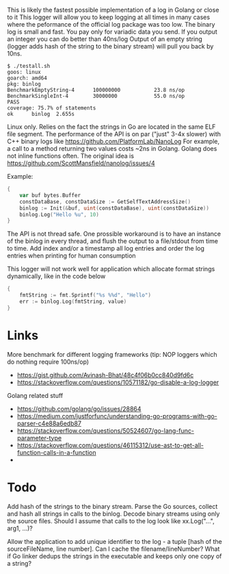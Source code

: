 
This is likely the fastest possible implementation of a log in Golang or close to it
This logger will allow you to keep logging at all times in many cases where the peformance of the official log package was too low.
The binary log is small and fast. You pay only for variadic data you send. If you output an integer you can do better than 40ns/log
Output of an empty string (logger adds hash of the string to the binary stream) will pull you back by 10ns.


	$ ./testall.sh 
	goos: linux
	goarch: amd64
	pkg: binlog
	BenchmarkEmptyString-4   	100000000	        23.8 ns/op
	BenchmarkSingleInt-4     	30000000	        55.0 ns/op
	PASS
	coverage: 75.7% of statements
	ok  	binlog	2.655s
	
	
Linux only. Relies on the fact the strings in Go are located in the same ELF file segment. 
The performance of the API is on par ("just" 3-4x slower) with C++ binary logs like https://github.com/PlatformLab/NanoLog
For example, a call to a method returning two values costs ~2ns in Golang. Golang does not inline functions often. 
The original idea is https://github.com/ScottMansfield/nanolog/issues/4

Example:

```Go
{
	var buf bytes.Buffer
	constDataBase, constDataSize := GetSelfTextAddressSize()
	binlog := Init(&buf, uint(constDataBase), uint(constDataSize))
	binlog.Log("Hello %u", 10)
}
```

The API is not thread safe. One prossible workaround is to have an instance of the binlog in every thread, and flush the output to a file/stdout from time to time.
Add index and/or a timestamp all log entries and order the log entries when printing for human consumption

This logger will not work well for application which allocate format strings dynamically, like in the code below 

```Go
{
	fmtString := fmt.Sprintf("%s %%d", "Hello")
	err := binlog.Log(fmtString, value)
}
```

# Links

More benchmark for different logging frameworks (tip: NOP loggers which do nothing require 100ns/op)

* https://gist.github.com/Avinash-Bhat/48c4f06b0cc840d9fd6c
* https://stackoverflow.com/questions/10571182/go-disable-a-log-logger

Golang related stuff 

* https://github.com/golang/go/issues/28864
* https://medium.com/justforfunc/understanding-go-programs-with-go-parser-c4e88a6edb87
* https://stackoverflow.com/questions/50524607/go-lang-func-parameter-type
* https://stackoverflow.com/questions/46115312/use-ast-to-get-all-function-calls-in-a-function
* 


# Todo

Add hash of the strings to the binary stream. Parse the Go sources, collect and hash all strings in calls to the binlog. Decode binary streams
using only the source files. Should I assume that calls to the log look like xx.Log("...", arg1, ...)?

Allow the application to add unique identifier to the log - a tuple [hash of the sourceFileName, line number]. Can I cache the filename/lineNumber? What if Go 
linker dedups the strings in the executable and keeps only one copy of a string?
